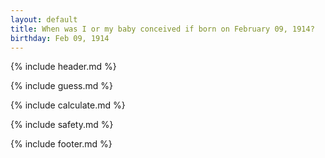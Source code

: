 ```yaml
---
layout: default
title: When was I or my baby conceived if born on February 09, 1914?
birthday: Feb 09, 1914
---
```


{% include header.md %}

{% include guess.md %}

{% include calculate.md %}

{% include safety.md %}

{% include footer.md %}



